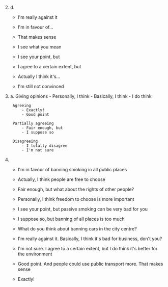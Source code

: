 2.
    d.
    - I'm really against it
    - I'm in favour of...

    - That makes sense
    - I see what you mean

    - I see your point, but
    - I agree to a certain extent, but 

    - Actually I think it's...
    - I'm still not convinced

3.
    a.
        Giving opinions
            - Personally, I think
            - Basically, I think
            - I do think

        Agreeing
            - Exactly!
            - Good point

        Partially agreeing
            - Fair enough, but
            - I suppose so

        Disagreeing
            - I totally disagree
            - I'm not sure

4.
    - I'm in favour of banning smoking in all public places
    - Actually, I think people are free to choose
    - Fair enough, but what about the rights of other people?
    - Personally, I think freedom to choose is more important
    - I see your point, but passive smoking can be very bad for you
    - I suppose so, but banning of all places is too much

    - What do you think about banning cars in the city centre?
    - I'm really against it. Basically, I think it's bad for business, don't you?
    - I'm not sure. I agree to a certain extent, but I do think it's better for the environment
    - Good point. And people could use public transport more. That makes sense
    - Exactly!